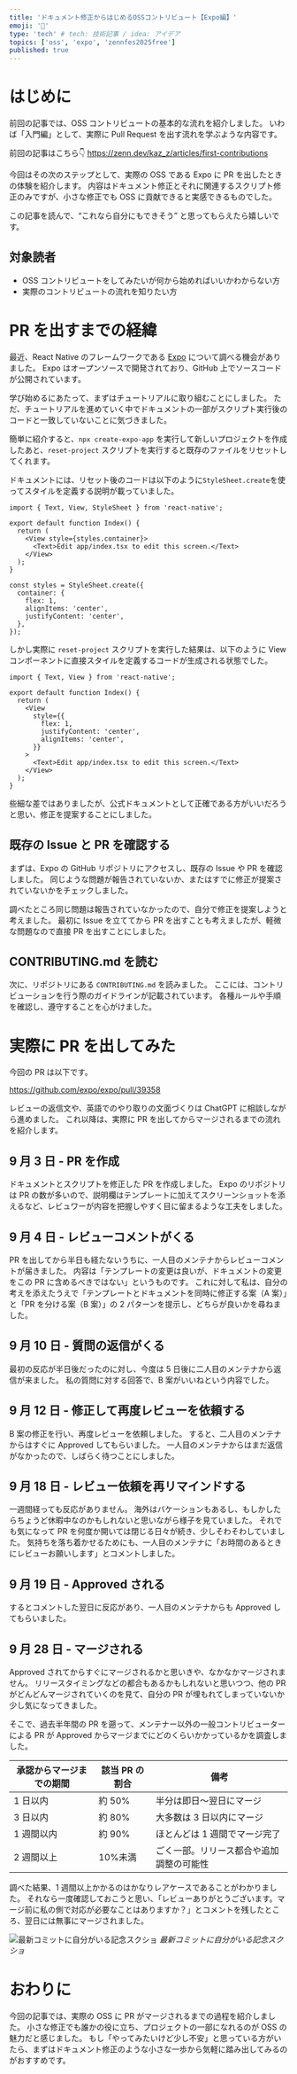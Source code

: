 ```yaml
---
title: 'ドキュメント修正からはじめるOSSコントリビュート【Expo編】'
emoji: '🔰'
type: 'tech' # tech: 技術記事 / idea: アイデア
topics: ['oss', 'expo', 'zennfes2025free']
published: true
---
```


# はじめに

前回の記事では、OSS コントリビュートの基本的な流れを紹介しました。
いわば「入門編」として、実際に Pull Request を出す流れを学ぶような内容です。

前回の記事はこちら👇
https://zenn.dev/kaz_z/articles/first-contributions

今回はその次のステップとして、実際の OSS である Expo に PR を出したときの体験を紹介します。
内容はドキュメント修正とそれに関連するスクリプト修正のみですが、小さな修正でも OSS に貢献できると実感できるものでした。

この記事を読んで、“これなら自分にもできそう” と思ってもらえたら嬉しいです。

## 対象読者

- OSS コントリビュートをしてみたいが何から始めればいいかわからない方
- 実際のコントリビュートの流れを知りたい方

# PR を出すまでの経緯

最近、React Native のフレームワークである [Expo](https://expo.dev/) について調べる機会がありました。
Expo はオープンソースで開発されており、GitHub 上でソースコードが公開されています。

学び始めるにあたって、まずはチュートリアルに取り組むことにしました。
ただ、チュートリアルを進めていく中でドキュメントの一部がスクリプト実行後のコードと一致していないことに気づきました。

簡単に紹介すると、`npx create-expo-app` を実行して新しいプロジェクトを作成したあと、`reset-project` スクリプトを実行すると既存のファイルをリセットしてくれます。

ドキュメントには、リセット後のコードは以下のように`StyleSheet.create`を使ってスタイルを定義する説明が載っていました。

```tsx:index.tsx
import { Text, View, StyleSheet } from 'react-native';

export default function Index() {
  return (
    <View style={styles.container}>
      <Text>Edit app/index.tsx to edit this screen.</Text>
    </View>
  );
}

const styles = StyleSheet.create({
  container: {
    flex: 1,
    alignItems: 'center',
    justifyContent: 'center',
  },
});
```

しかし実際に `reset-project` スクリプトを実行した結果は、以下のように View コンポーネントに直接スタイルを定義するコードが生成される状態でした。

```tsx:index.tsx
import { Text, View } from 'react-native';

export default function Index() {
  return (
    <View
      style={{
        flex: 1,
        justifyContent: 'center',
        alignItems: 'center',
      }}
    >
      <Text>Edit app/index.tsx to edit this screen.</Text>
    </View>
  );
}
```

些細な差ではありましたが、公式ドキュメントとして正確である方がいいだろうと思い、修正を提案することにしました。

## 既存の Issue と PR を確認する

まずは、Expo の GitHub リポジトリにアクセスし、既存の Issue や PR を確認しました。
同じような問題が報告されていないか、またはすでに修正が提案されていないかをチェックしました。

調べたところ同じ問題は報告されていなかったので、自分で修正を提案しようと考えました。
最初に Issue を立ててから PR を出すことも考えましたが、軽微な問題なので直接 PR を出すことにしました。

## CONTRIBUTING.md を読む

次に、リポジトリにある `CONTRIBUTING.md` を読みました。
ここには、コントリビューションを行う際のガイドラインが記載されています。
各種ルールや手順を確認し、遵守することを心がけました。

# 実際に PR を出してみた

今回の PR は以下です。

https://github.com/expo/expo/pull/39358

レビューの返信文や、英語でのやり取りの文面づくりは ChatGPT に相談しながら進めました。
これ以降は、実際に PR を出してからマージされるまでの流れを紹介します。

## 9 月 3 日 - PR を作成

ドキュメントとスクリプトを修正した PR を作成しました。
Expo のリポジトリは PR の数が多いので、説明欄はテンプレートに加えてスクリーンショットを添えるなど、レビュワーが内容を把握しやすく目に留まるような工夫をしました。

## 9 月 4 日 - レビューコメントがくる

PR を出してから半日も経たないうちに、一人目のメンテナからレビューコメントが届きました。
内容は「テンプレートの変更は良いが、ドキュメントの変更をこの PR に含めるべきではない」というものです。
これに対して私は、自分の考えを添えたうえで「テンプレートとドキュメントを同時に修正する案（A 案）」と「PR を分ける案（B 案）」の 2 パターンを提示し、どちらが良いかを尋ねました。

## 9 月 10 日 - 質問の返信がくる

最初の反応が半日後だったのに対し、今度は 5 日後に二人目のメンテナから返信が来ました。
私の質問に対する回答で、B 案がいいねという内容でした。

## 9 月 12 日 - 修正して再度レビューを依頼する

B 案の修正を行い、再度レビューを依頼しました。
すると、二人目のメンテナからはすぐに Approved してもらいました。
一人目のメンテナからはまだ返信がなかったので、しばらく待つことにしました。

## 9 月 18 日 - レビュー依頼を再リマインドする

一週間経っても反応がありません。
海外はバケーションもあるし、もしかしたらちょうど休暇中なのかもしれないと思いながら様子を見ていました。
それでも気になって PR を何度か開いては閉じる日々が続き、少しそわそわしていました。
気持ちを落ち着かせるためにも、一人目のメンテナに「お時間のあるときにレビューお願いします」とコメントしました。

## 9 月 19 日 - Approved される

するとコメントした翌日に反応があり、一人目のメンテナからも Approved してもらいました。

## 9 月 28 日 - マージされる

Approved されてからすぐにマージされるかと思いきや、なかなかマージされません。
リリースタイミングなどの都合もあるかもしれないと思いつつ、他の PR がどんどんマージされていくのを見て、自分の PR が埋もれてしまっていないか少し気になってきました。

そこで、過去半年間の PR を遡って、メンテナー以外の一般コントリビューターによる PR が Approved からマージまでにどのくらいかかっているかを調査しました。

| 承認からマージまでの期間 | 該当 PR の割合 | 備考                                     |
| ------------------------ | -------------- | ---------------------------------------- |
| 1 日以内                 | 約 50%         | 半分は即日〜翌日にマージ                 |
| 3 日以内                 | 約 80%         | 大多数は 3 日以内にマージ                |
| 1 週間以内               | 約 90%         | ほとんどは 1 週間でマージ完了            |
| 2 週間以上               | 10%未満        | ごく一部。リリース都合や追加調整の可能性 |

調べた結果、1 週間以上かかるのはかなりレアケースであることがわかりました。
それなら一度確認しておこうと思い、「レビューありがとうございます。マージ前に私の側で対応が必要なことはありますか？」とコメントを残したところ、翌日には無事にマージされました。

![最新コミットに自分がいる記念スクショ](/images/contributions-docs/expo.jpeg)
_最新コミットに自分がいる記念スクショ_

# おわりに

今回の記事では、実際の OSS に PR がマージされるまでの過程を紹介しました。
小さな修正でも誰かの役に立ち、プロジェクトの一部になれるのが OSS の魅力だと感じました。
もし「やってみたいけど少し不安」と思っている方がいたら、まずはドキュメント修正のような小さな一歩から気軽に踏み出してみるのがおすすめです。
